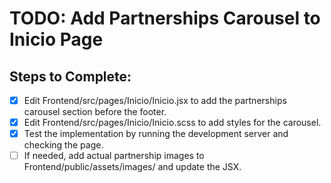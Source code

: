 # TODO: Add Partnerships Carousel to Inicio Page

## Steps to Complete:
- [x] Edit Frontend/src/pages/Inicio/Inicio.jsx to add the partnerships carousel section before the footer.
- [x] Edit Frontend/src/pages/Inicio/Inicio.scss to add styles for the carousel.
- [x] Test the implementation by running the development server and checking the page.
- [ ] If needed, add actual partnership images to Frontend/public/assets/images/ and update the JSX.
